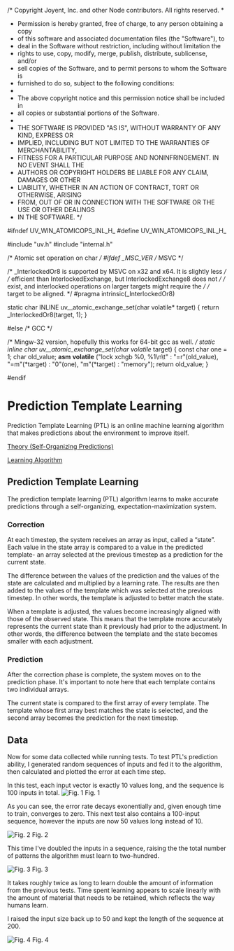 /* Copyright Joyent, Inc. and other Node contributors. All rights reserved.
 *
 * Permission is hereby granted, free of charge, to any person obtaining a copy
 * of this software and associated documentation files (the "Software"), to
 * deal in the Software without restriction, including without limitation the
 * rights to use, copy, modify, merge, publish, distribute, sublicense, and/or
 * sell copies of the Software, and to permit persons to whom the Software is
 * furnished to do so, subject to the following conditions:
 *
 * The above copyright notice and this permission notice shall be included in
 * all copies or substantial portions of the Software.
 *
 * THE SOFTWARE IS PROVIDED "AS IS", WITHOUT WARRANTY OF ANY KIND, EXPRESS OR
 * IMPLIED, INCLUDING BUT NOT LIMITED TO THE WARRANTIES OF MERCHANTABILITY,
 * FITNESS FOR A PARTICULAR PURPOSE AND NONINFRINGEMENT. IN NO EVENT SHALL THE
 * AUTHORS OR COPYRIGHT HOLDERS BE LIABLE FOR ANY CLAIM, DAMAGES OR OTHER
 * LIABILITY, WHETHER IN AN ACTION OF CONTRACT, TORT OR OTHERWISE, ARISING
 * FROM, OUT OF OR IN CONNECTION WITH THE SOFTWARE OR THE USE OR OTHER DEALINGS
 * IN THE SOFTWARE.
 */

#ifndef UV_WIN_ATOMICOPS_INL_H_
#define UV_WIN_ATOMICOPS_INL_H_

#include "uv.h"
#include "internal.h"


/* Atomic set operation on char */
#ifdef _MSC_VER /* MSVC */

/* _InterlockedOr8 is supported by MSVC on x32 and x64. It is  slightly less */
/* efficient than InterlockedExchange, but InterlockedExchange8 does not */
/* exist, and interlocked operations on larger targets might require the */
/* target to be aligned. */
#pragma intrinsic(_InterlockedOr8)

static char INLINE uv__atomic_exchange_set(char volatile* target) {
  return _InterlockedOr8(target, 1);
}

#else /* GCC */

/* Mingw-32 version, hopefully this works for 64-bit gcc as well. */
static inline char uv__atomic_exchange_set(char volatile* target) {
  const char one = 1;
  char old_value;
  __asm__ __volatile__ ("lock xchgb %0, %1\n\t"
                        : "=r"(old_value), "=m"(*target)
                        : "0"(one), "m"(*target)
                        : "memory");
  return old_value;
}

#endif

# Prediction Template Learning
Prediction Template Learning (PTL) is an online machine learning algorithm that makes predictions about the environment to improve itself.

[Theory (Self-Organizing Predictions)](https://github.com/CarsonScott/self-organizing-predictions)

[Learning Algorithm ](https://github.com/CarsonScott/TLearner)

## Prediction Template Learning
The prediction template learning (PTL) algorithm learns to make accurate predictions through a self-organizing, expectation-maximization system.

### Correction

At each timestep, the system receives an array as input, called a “state”. Each value in the state array is compared to a value in the predicted template- an array selected at the previous timestep as a prediction for the current state.

The difference between the values of the prediction and the values of the state are calculated and multiplied by a learning rate. The results are then added to the values of the template which was selected at the previous timestep. In other words, the template is adjusted to better match the state.

When a template is adjusted, the values become increasingly aligned with those of the observed state. This means that the template more accurately represents the current state than it previously had prior to the adjustment. In other words, the difference between the template and the state becomes smaller with each adjustment.

### Prediction

After the correction phase is complete, the system moves on to the prediction phase. It's important to note here that each template contains two individual arrays.

The current state is compared to the first array of every template. The template whose first array best matches the state is selected, and the second array becomes the prediction for the next timestep.

## Data
Now for some data collected while running tests. To test PTL's prediction ability, I generated random sequences of inputs and fed it to the algorithm, then calculated and plotted the error at each time step. 

In this test, each input vector is exactly 10 values long, and the sequence is 100 inputs in total.
![Fig. 1](https://github.com/CarsonScott/Prediction-Template-Learning/blob/master/img/figure_1.png)
Fig. 1

As you can see, the error rate decays exonentially and, given enough time to train, converges to zero. This next test also contains a 100-input sequence, however the inputs are now 50 values long instead of 10. 

![Fig. 2](https://github.com/CarsonScott/Prediction-Template-Learning/blob/master/img/figure_2.png)
Fig. 2

This time I've doubled the inputs in a sequence, raising the the total number of patterns the algorithm must learn to two-hundred.

![Fig. 3](https://github.com/CarsonScott/Prediction-Template-Learning/blob/master/img/figure_3.png)
Fig. 3

It takes roughly twice as long to learn double the amount of information from the previous tests. Time spent learning appears to scale linearly with the amount of material that needs to be retained, which reflects the way humans learn.

I raised the input size back up to 50 and kept the length of the sequence at 200.

![Fig. 4](https://github.com/CarsonScott/Prediction-Template-Learning/blob/master/img/figure_4.png)
Fig. 4
